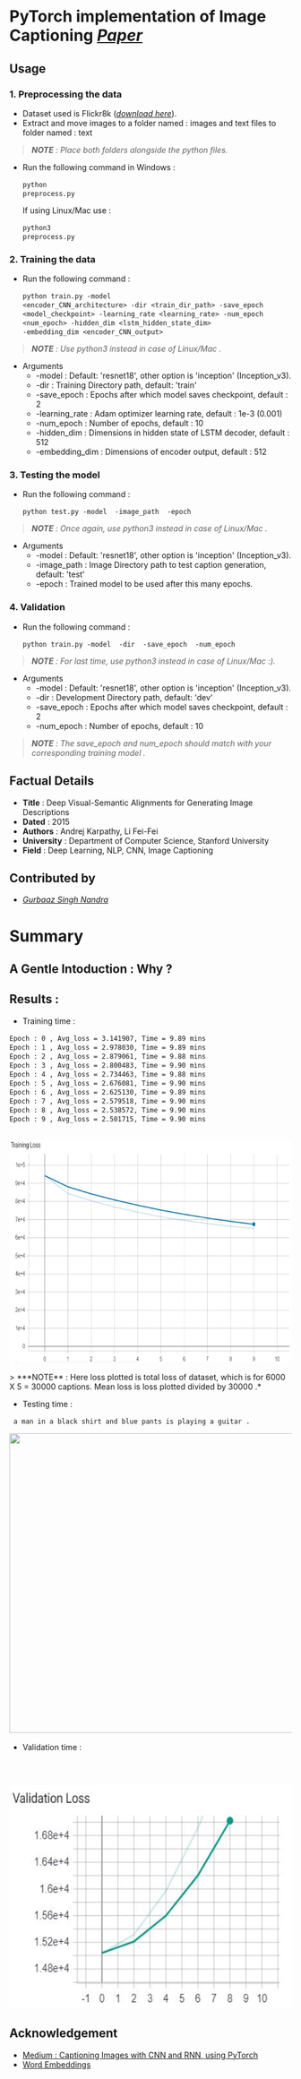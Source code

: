 # PyTorch implementation of Image Captioning [*Paper*](https://cs.stanford.edu/people/karpathy/cvpr2015.pdf)

## Usage 

### 1. Preprocessing the data
* Dataset used is Flickr8k ([*download here*](https://www.kaggle.com/shadabhussain/flickr8k)). 
* Extract and move images to a folder named : images and text files to folder named : text
> ***NOTE** : Place both folders alongside the python files.*
* Run the following command in Windows : 
      <pre><code>python preprocess.py
      </code></pre>
      If using Linux/Mac use : 
      <pre><code>python3 preprocess.py
      </code></pre>
      
### 2. Training the data
* Run the following command : 
      <pre><code>python train.py -model <encoder_CNN_architecture> -dir <train_dir_path> -save_epoch <model_checkpoint> -learning_rate <learning_rate> -num_epoch <num_epoch> -hidden_dim <lstm_hidden_state_dim> -embedding_dim <encoder_CNN_output>
      </code></pre>
> ***NOTE** : Use python3 instead in case of Linux/Mac .*
* Arguments
  * -model : Default: 'resnet18', other option is 'inception' (Inception_v3).
  * -dir : Training Directory path, default: 'train'
  * -save_epoch : Epochs after which model saves checkpoint, default : 2
  * -learning_rate : Adam optimizer learning rate, default : 1e-3 (0.001)
  * -num_epoch : Number of epochs, default : 10
  * -hidden_dim : Dimensions in hidden state of LSTM decoder, default : 512
  * -embedding_dim : Dimensions of encoder output, default : 512

### 3. Testing the model
* Run the following command : 
    <pre><code>python test.py -model <encoder_CNN_architecture> -image_path <image_path> -epoch <epoch_num></code></pre>
> ***NOTE** : Once again, use python3 instead in case of Linux/Mac .*
* Arguments
  * -model : Default: 'resnet18', other option is 'inception' (Inception_v3).
  * -image_path : Image Directory path to test caption generation, default: 'test'
  * -epoch : Trained model to be used after this many epochs.
  
### 4. Validation 
* Run the following command : 
    <pre><code>python train.py -model <encoder_CNN_architecture> -dir <dev_dir_path> -save_epoch <model_checkpoint> -num_epoch <num_epoch></code></pre>
> ***NOTE** : For last time, use python3 instead in case of Linux/Mac :).*
* Arguments
  * -model : Default: 'resnet18', other option is 'inception' (Inception_v3).
  * -dir : Development Directory path, default: 'dev'
  * -save_epoch : Epochs after which model saves checkpoint, default : 2
  * -num_epoch : Number of epochs, default : 10
> ***NOTE** : The save_epoch and num_epoch should match with your corresponding training model .*

## Factual Details
- **Title** : Deep Visual-Semantic Alignments for Generating Image Descriptions
- **Dated** : 2015
- **Authors** : Andrej Karpathy, Li Fei-Fei
- **University** : Department of Computer Science, Stanford University
- **Field** : Deep Learning, NLP, CNN, Image Captioning

## Contributed by
- [*Gurbaaz Singh Nandra*](https://github.com/gurbaaz27)

# Summary

## A Gentle Intoduction : Why ? 


## Results :
* Training time :
<pre><code>Epoch : 0 , Avg_loss = 3.141907, Time = 9.89 mins
Epoch : 1 , Avg_loss = 2.978030, Time = 9.89 mins
Epoch : 2 , Avg_loss = 2.879061, Time = 9.88 mins
Epoch : 3 , Avg_loss = 2.800483, Time = 9.90 mins
Epoch : 4 , Avg_loss = 2.734463, Time = 9.88 mins
Epoch : 5 , Avg_loss = 2.676081, Time = 9.90 mins
Epoch : 6 , Avg_loss = 2.625130, Time = 9.89 mins
Epoch : 7 , Avg_loss = 2.579518, Time = 9.90 mins
Epoch : 8 , Avg_loss = 2.538572, Time = 9.90 mins
Epoch : 9 , Avg_loss = 2.501715, Time = 9.90 mins
      </code></pre>
<p align="center">
  <img width="697" height="398" src="assets/training_loss.JPG">
</p>
> ***NOTE** : Here loss plotted is total loss of dataset, which is for 6000 X 5 = 30000 captions. Mean loss is loss plotted divided by 30000 .*

* Testing time : 
 <pre><code><start> a man in a black shirt and blue pants is playing a guitar . <end></code></pre>
 <p align="center">
  <img width="986" height="535" src="assets/test1.jpg">
</p>

* Validation time :
<pre><code>
      </code></pre>
<p align="center">
  <img width="697" height="398" src="assets/validation_loss.JPG">
</p>

 
## Acknowledgement
- [Medium : Captioning Images with CNN and RNN, using PyTorch](https://medium.com/@stepanulyanin/captioning-images-with-pytorch-bc592e5fd1a3)
- [Word Embeddings](https://pytorch.org/tutorials/beginner/nlp/word_embeddings_tutorial.html)

